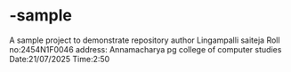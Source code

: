 # -sample
A sample project to demonstrate repository
author Lingampalli saiteja
Roll no:2454N1F0046
address: Annamacharya pg college of computer studies
Date:21/07/2025
Time:2:50
